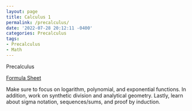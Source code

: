 ```yaml
---
layout: page
title: Calculus 1 
permalink: /precalculus/
date: '2022-07-28 20:12:11 -0400'
categories: Precalculus
tags:
- Precalculus
- Math
---
```



Precalculus

[Formula Sheet](https://github.com/avipars/CS-Resources/files/8949180/Precalculus.Formula.Sheet.pdf)


Make sure to focus on logarithm, polynomial, and exponential functions.  In addition, work on synthetic division and analytical geometry. Lastly, learn about sigma notation,  sequences/sums, and proof by induction. 